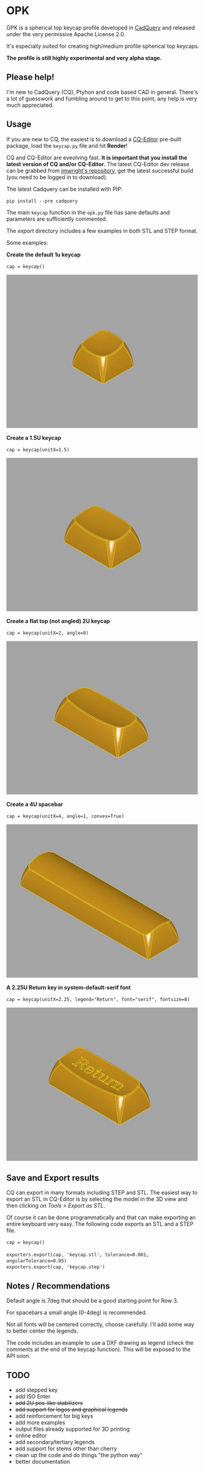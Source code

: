 # OPK

OPK is a spherical top keycap profile developed in [CadQuery](https://github.com/CadQuery/cadquery) and released under the very permissive Apache License 2.0.

It's especially suited for creating high/medium profile spherical top keycaps.

**The profile is still highly experimental and very alpha stage.**

## Please help!

I'm new to CadQuery (CQ), Ptyhon and code based CAD in general. There's a lot of guesswork and fumbling around to get to this point, any help is very much appreciated. 

## Usage

If you are new to CQ, the easiest is to download a [CQ-Editor](https://github.com/CadQuery/CQ-editor) pre-built package, load the `keycap.py` file and hit **Render**!

CQ and CQ-Editor are eveolving fast. **It is important that you install the latest version of CQ and/or CQ-Editor.** The latest CQ-Editor dev release can be grabbed from [jmwright's repository](https://github.com/jmwright/CQ-editor/actions?query=workflow%3Abuild), get the latest successful build (you need to be logged in to download).

The latest Cadquery can be installed with PIP:

```
pip install --pre cadquery
```

The main ``keycap`` function in the ``opk.py`` file has sane defaults and parameters are sufficiently commented.

The *export* directory includes a few examples in both STL and STEP format.

Some examples:

**Create the default 1u keycap**
```
cap = keycap()
```

![1U keycap](imgs/1U_default.jpg "1U keycap")

**Create a 1.5U keycap**
```
cap = keycap(unitX=1.5)
```

![1.5U keycap](imgs/1.5U.jpg "1.5U keycap")

**Create a flat top (not angled) 2U keycap**
```
cap = keycap(unitX=2, angle=0)
```

![2U flat top](imgs/2U_flat.jpg "2U flat top")

**Create a 4U spacebar**
```
cap = keycap(unitX=4, angle=1, convex=True)
```

![4U spacebar](imgs/4U_spacebar.jpg "4U spacebar")

**A 2.25U Return key in system-default-serif font**
```
cap = keycap(unitX=2.25, legend="Return", font="serif", fontsize=8)
```

![Return](imgs/2.25U_Return.jpg "Return")

## Save and Export results

CQ can export in many formats including STEP and STL. The easiest way to export an STL in CQ-Editor is by selecting the model in the 3D view and then clicking on *Tools > Export as STL*.

Of course it can be done programmatically and that can make exporting an entire keyboard very easy. The following code exports an STL and a STEP file.

```
cap = keycap()

exporters.export(cap, 'keycap.stl', tolerance=0.001, angularTolerance=0.05)
exporters.export(cap, 'keycap.step')
```

## Notes / Recommendations

Default angle is 7deg that should be a good starting point for Row 3.

For spacebars a small angle (0-4deg) is recommended.

Not all fonts will be centered correctly, choose carefully. I'll add some way to better center the legends.

The code includes an example to use a DXF drawing as legend (check the comments at the end of the keycap function). This will be exposed to the API soon.

## TODO
- add stepped key
- add ISO Enter
- ~~add 2U pos-like stabilizers~~
- ~~add support for logos and graphical legends~~
- add reinforcement for big keys
- add more examples
- output files already supported for 3D printing
- online editor
- add secondary/tertiary legends
- add support for stems other than cherry
- clean up the code and do things "the python way"
- better documentation
